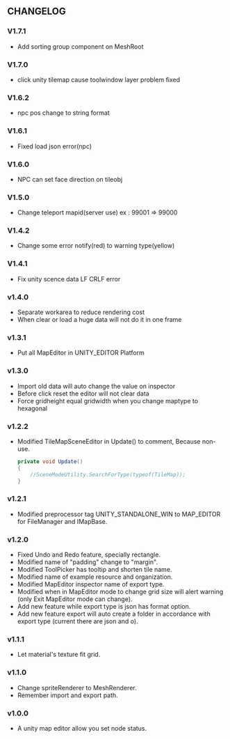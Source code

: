 ## CHANGELOG
### V1.7.1
- Add sorting group component on MeshRoot
### V1.7.0
- click unity tilemap cause toolwindow layer problem fixed
### V1.6.2
- npc pos change to string format
### V1.6.1
- Fixed load json error(npc)
### V1.6.0
- NPC can set face direction on tileobj
### V1.5.0
- Change teleport mapid(server use) ex : 99001 => 99000
### V1.4.2
- Change some error notify(red) to warning type(yellow)

### V1.4.1
- Fix unity scence data LF CRLF error

### v1.4.0
- Separate workarea to reduce rendering cost
- When clear or load a huge data will not do it in one frame 

### v1.3.1
- Put all MapEditor in UNITY_EDITOR Platform 

### v1.3.0
- Import old data will auto change the value on inspector
- Before click reset the editor will not clear data
- Force gridheight equal gridwidth when you change maptype to hexagonal

### v1.2.2
- Modified TileMapSceneEditor in Update() to comment, Because non-use.
    ```csharp
	private void Update()
	{
		//SceneModeUtility.SearchForType(typeof(TileMap));
	}
    ```
	
### v1.2.1
- Modified preprocessor tag UNITY_STANDALONE_WIN to MAP_EDITOR for FileManager and IMapBase.

### v1.2.0
- Fixed Undo and Redo feature, specially rectangle.
- Modified name of "padding" change to "margin".
- Modified ToolPicker has tooltip and shorten tile name.
- Modified name of example resource and organization.
- Modified MapEditor inspector name of export type.
- Modified when in MapEditor mode to change grid size will alert warning (only Exit MapEditor mode can change).
- Add new feature while export type is json has format option.
- Add new feature export will auto create a folder in accordance with export type (current there are json and o).

### v1.1.1
- Let material's texture fit grid.

### v1.1.0
- Change spriteRenderer to MeshRenderer.
- Remember import and export path.

### v1.0.0
- A unity map editor allow you set node status.